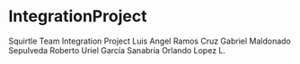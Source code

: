 # IntegrationProject
Squirtle Team Integration Project
Luis Angel Ramos Cruz
Gabriel Maldonado Sepulveda
Roberto Uriel García Sanabria
Orlando Lopez L.
